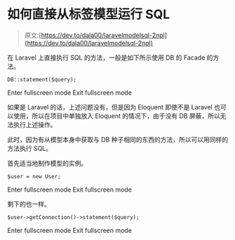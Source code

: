 # 如何直接从标签模型运行 SQL

> 原文:[https://dev.to/dala00/laravelmodelsql-2npl](https://dev.to/dala00/laravelmodelsql-2npl)

在 Laravel 上直接执行 SQL 的方法，一般是如下所示使用 DB 的 Facade 的方法。

```
DB::statement($query); 
```

Enter fullscreen mode Exit fullscreen mode

如果是 Laravel 的话，上述问题没有，但是因为 Eloquent 即使不是 Laravel 也可以使用，所以在项目中单独放入 Eloquent 的情况下，由于没有 DB 屏蔽，所以无法执行上述操作。

此时，因为有从模型本身中获取与 DB 种子相同的东西的方法，所以可以用同样的方法执行 SQL。

首先适当地制作模型的实例。

```
$user = new User; 
```

Enter fullscreen mode Exit fullscreen mode

剩下的也一样。

```
$user->getConnection()->statement($query); 
```

Enter fullscreen mode Exit fullscreen mode